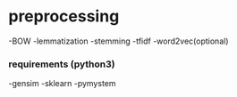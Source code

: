 # preprocessing 

-BOW
-lemmatization 
-stemming 
-tfidf
-word2vec(optional)

### requirements (python3)
-gensim
-sklearn
-pymystem
